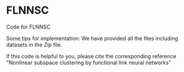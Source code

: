 # FLNNSC
Code for FLNNSC

Some tips for implementation:
     We have provided all the files including datasets in the Zip file.  

If this code is helpful to you, please cite the corresponding reference "Nonlinear subspace clustering by functional link neural networks"

